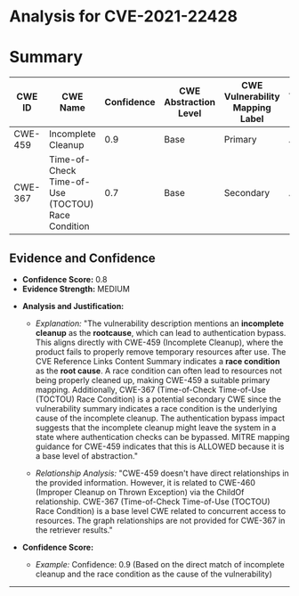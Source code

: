 # Analysis for CVE-2021-22428

# Summary
| CWE ID | CWE Name | Confidence | CWE Abstraction Level | CWE Vulnerability Mapping Label | CWE-Vulnerability Mapping Notes |
|---|---|---|---|---|---|
| CWE-459 | Incomplete Cleanup | 0.9 | Base | Primary | Allowed |
| CWE-367 | Time-of-Check Time-of-Use (TOCTOU) Race Condition | 0.7 | Base | Secondary | Allowed |

## Evidence and Confidence

*   **Confidence Score:** 0.8
*   **Evidence Strength:** MEDIUM

- **Analysis and Justification:**  
  - *Explanation:* "The vulnerability description mentions an **incomplete cleanup** as the **rootcause**, which can lead to authentication bypass. This aligns directly with CWE-459 (Incomplete Cleanup), where the product fails to properly remove temporary resources after use. The CVE Reference Links Content Summary indicates a **race condition** as the **root cause**. A race condition can often lead to resources not being properly cleaned up, making CWE-459 a suitable primary mapping. Additionally, CWE-367 (Time-of-Check Time-of-Use (TOCTOU) Race Condition) is a potential secondary CWE since the vulnerability summary indicates a race condition is the underlying cause of the incomplete cleanup. The authentication bypass impact suggests that the incomplete cleanup might leave the system in a state where authentication checks can be bypassed. MITRE mapping guidance for CWE-459 indicates that this is ALLOWED because it is a base level of abstraction."

  - *Relationship Analysis:* "CWE-459 doesn't have direct relationships in the provided information. However, it is related to CWE-460 (Improper Cleanup on Thrown Exception) via the ChildOf relationship. CWE-367 (Time-of-Check Time-of-Use (TOCTOU) Race Condition) is a base level CWE related to concurrent access to resources. The graph relationships are not provided for CWE-367 in the retriever results."

- **Confidence Score:**  
  - *Example:* Confidence: 0.9 (Based on the direct match of incomplete cleanup and the race condition as the cause of the vulnerability)

---